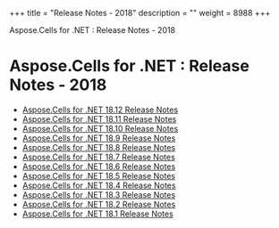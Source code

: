+++
title = "Release Notes - 2018" 
description = "" 
weight = 8988 
+++

Aspose.Cells for .NET : Release Notes - 2018  

# Aspose.Cells for .NET : Release Notes - 2018


*   [Aspose.Cells for .NET 18.12 Release Notes](http://localhost:1313/cellsnet/releasenotes/releasenotes-2018/aspose.cells+for+.net+18.12+release+notes)
*   [Aspose.Cells for .NET 18.11 Release Notes](http://localhost:1313/cellsnet/releasenotes/releasenotes-2018/aspose.cells+for+.net+18.11+release+notes)
*   [Aspose.Cells for .NET 18.10 Release Notes](http://localhost:1313/cellsnet/releasenotes/releasenotes-2018/aspose.cells+for+.net+18.10+release+notes)
*   [Aspose.Cells for .NET 18.9 Release Notes](http://localhost:1313/cellsnet/releasenotes/releasenotes-2018/aspose.cells+for+.net+18.9+release+notes)
*   [Aspose.Cells for .NET 18.8 Release Notes](http://localhost:1313/cellsnet/releasenotes/releasenotes-2018/aspose.cells+for+.net+18.8+release+notes)
*   [Aspose.Cells for .NET 18.7 Release Notes](http://localhost:1313/cellsnet/releasenotes/releasenotes-2018/aspose.cells+for+.net+18.7+release+notes)
*   [Aspose.Cells for .NET 18.6 Release Notes](http://localhost:1313/cellsnet/releasenotes/releasenotes-2018/aspose.cells+for+.net+18.6+release+notes)
*   [Aspose.Cells for .NET 18.5 Release Notes](http://localhost:1313/cellsnet/releasenotes/releasenotes-2018/aspose.cells+for+.net+18.5+release+notes)
*   [Aspose.Cells for .NET 18.4 Release Notes](http://localhost:1313/cellsnet/releasenotes/releasenotes-2018/aspose.cells+for+.net+18.4+release+notes)
*   [Aspose.Cells for .NET 18.3 Release Notes](http://localhost:1313/cellsnet/releasenotes/releasenotes-2018/aspose.cells+for+.net+18.3+release+notes)
*   [Aspose.Cells for .NET 18.2 Release Notes](http://localhost:1313/cellsnet/releasenotes/releasenotes-2018/aspose.cells+for+.net+18.2+release+notes)
*   [Aspose.Cells for .NET 18.1 Release Notes](http://localhost:1313/cellsnet/releasenotes/releasenotes-2018/aspose.cells+for+.net+18.1+release+notes)

